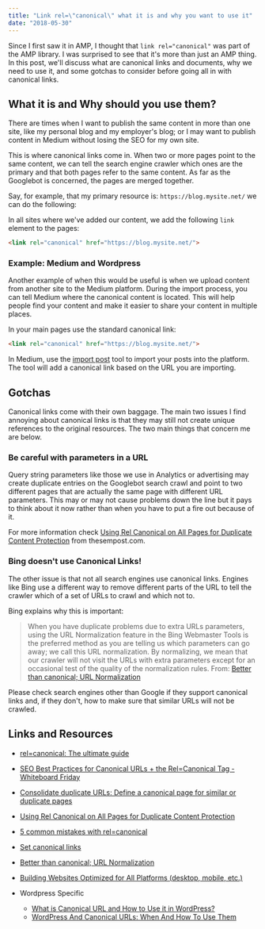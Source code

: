 ```yaml
---
title: "Link rel=\"canonical\" what it is and why you want to use it"
date: "2018-05-30"
---
```


Since I first saw it in AMP, I thought that `link rel="canonical"` was part of the AMP library. I was surprised to see that it's more than just an AMP thing. In this post, we'll discuss what are canonical links and documents, why we need to use it, and some gotchas to consider before going all in with canonical links.

## What it is and Why should you use them?

There are times when I want to publish the same content in more than one site, like my personal blog and my employer's blog; or I may want to publish content in Medium without losing the SEO for my own site.

This is where canonical links come in. When two or more pages point to the same content, we can tell the search engine crawler which ones are the primary and that both pages refer to the same content. As far as the Googlebot is concerned, the pages are merged together.

Say, for example, that my primary resource is: `https://blog.mysite.net/` we can do the following:

In all sites where we've added our content, we add the following `link` element to the pages:

```html
<link rel="canonical" href="https://blog.mysite.net/">
```

### Example: Medium and Wordpress

Another example of when this would be useful is when we upload content from another site to the Medium platform. During the import process, you can tell Medium where the canonical content is located. This will help people find your content and make it easier to share your content in multiple places.

In your main pages use the standard canonical link:

```html
<link rel="canonical" href="https://blog.mysite.net/">
```

In Medium, use the [import post](https://help.medium.com/hc/en-us/articles/214550207-Import-post) tool to import your posts into the platform. The tool will add a canonical link based on the URL you are importing.

## Gotchas

Canonical links come with their own baggage. The main two issues I find annoying about canonical links is that they may still not create unique references to the original resources. The two main things that concern me are below.

### Be careful with parameters in a URL

Query string parameters like those we use in Analytics or advertising may create duplicate entries on the Googlebot search crawl and point to two different pages that are actually the same page with different URL parameters. This may or may not cause problems down the line but it pays to think about it now rather than when you have to put a fire out because of it.

For more information check [Using Rel Canonical on All Pages for Duplicate Content Protection](http://www.thesempost.com/using-rel-canonical-on-all-pages-for-duplicate-content-protection/) from thesempost.com.

### Bing doesn't use Canonical Links!

The other issue is that not all search engines use canonical links. Engines like Bing use a different way to remove different parts of the URL to tell the crawler which of a set of URLs to crawl and which not to.

Bing explains why this is important:

> When you have duplicate problems due to extra URLs parameters, using the URL Normalization feature in the Bing Webmaster Tools is the preferred method as you are telling us which parameters can go away; we call this URL normalization. By normalizing, we mean that our crawler will not visit the URLs with extra parameters except for an occasional test of the quality of the normalization rules. From: [Better than canonical; URL Normalization](https://blogs.bing.com/webmaster/2012/04/27/better-than-canonical-url-normalization/)

Please check search engines other than Google if they support canonical links and, if they don't, how to make sure that similar URLs will not be crawled.

## Links and Resources

- [rel=canonical: The ultimate guide](https://yoast.com/rel-canonical/)
- [SEO Best Practices for Canonical URLs + the Rel=Canonical Tag - Whiteboard Friday](https://moz.com/blog/rel-canonical)
- [Consolidate duplicate URLs: Define a canonical page for similar or duplicate pages](https://support.google.com/webmasters/answer/139066?hl=en)
- [Using Rel Canonical on All Pages for Duplicate Content Protection](http://www.thesempost.com/using-rel-canonical-on-all-pages-for-duplicate-content-protection/)
- [5 common mistakes with rel=canonical](https://webmasters.googleblog.com/2013/04/5-common-mistakes-with-relcanonical.html)
- [Set canonical links](https://help.medium.com/hc/en-us/articles/227017408-Set-canonical-links)
- [Better than canonical; URL Normalization](https://blogs.bing.com/webmaster/2012/04/27/better-than-canonical-url-normalization/)
- [Building Websites Optimized for All Platforms (desktop, mobile, etc.)](https://blogs.bing.com/webmaster/2012/03/07/building-websites-optimized-for-all-platforms-desktop-mobile-etc)
- Wordpress Specific
    
    - [What is Canonical URL and How to Use it in WordPress?](https://www.webnots.com/what-is-canonical-url-and-how-to-use-it-in-wordpress/)
    - [WordPress And Canonical URLs: When And How To Use Them](https://www.elegantthemes.com/blog/tips-tricks/wordpress-canonical-url)
